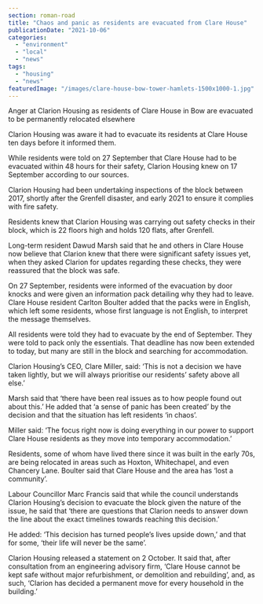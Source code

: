 ```yaml
---
section: roman-road
title: "Chaos and panic as residents are evacuated from Clare House"
publicationDate: "2021-10-06"
categories: 
  - "environment"
  - "local"
  - "news"
tags: 
  - "housing"
  - "news"
featuredImage: "/images/clare-house-bow-tower-hamlets-1500x1000-1.jpg"
---
```


Anger at Clarion Housing as residents of Clare House in Bow are evacuated to be permanently relocated elsewhere

Clarion Housing was aware it had to evacuate its residents at Clare House ten days before it informed them. 

While residents were told on 27 September that Clare House had to be evacuated within 48 hours for their safety, Clarion Housing knew on 17 September according to our sources. 

Clarion Housing had been undertaking inspections of the block between 2017, shortly after the Grenfell disaster, and early 2021 to ensure it complies with fire safety.

Residents knew that Clarion Housing was carrying out safety checks in their block, which is 22 floors high and holds 120 flats, after Grenfell. 

Long-term resident Dawud Marsh said that he and others in Clare House now believe that Clarion knew that there were significant safety issues yet, when they asked Clarion for updates regarding these checks, they were reassured that the block was safe. 

On 27 September, residents were informed of the evacuation by door knocks and were given an information pack detailing why they had to leave. Clare House resident Carlton Boulter added that the packs were in English, which left some residents, whose first language is not English, to interpret the message themselves.

All residents were told they had to evacuate by the end of September. They were told to pack only the essentials. That deadline has now been extended to today, but many are still in the block and searching for accommodation. 

Clarion Housing’s CEO, Clare Miller, said: ‘This is not a decision we have taken lightly, but we will always prioritise our residents’ safety above all else.’ 

Marsh said that ‘there have been real issues as to how people found out about this.’ He added that ‘a sense of panic has been created’ by the decision and that the situation has left residents ‘in chaos’. 

Miller said: ‘The focus right now is doing everything in our power to support Clare House residents as they move into temporary accommodation.’

Residents, some of whom have lived there since it was built in the early 70s, are being relocated in areas such as Hoxton, Whitechapel, and even Chancery Lane. Boulter said that Clare House and the area has ‘lost a community’. 

Labour Councillor Marc Francis said that while the council understands Clarion Housing’s decision to evacuate the block given the nature of the issue, he said that ‘there are questions that Clarion needs to answer down the line about the exact timelines towards reaching this decision.’

He added: ‘This decision has turned people’s lives upside down,’ and that for some, ‘their life will never be the same’.  

Clarion Housing released a statement on 2 October. It said that, after consultation from an engineering advisory firm, ‘Clare House cannot be kept safe without major refurbishment, or demolition and rebuilding’, and, as such, ‘Clarion has decided a permanent move for every household in the building.’

